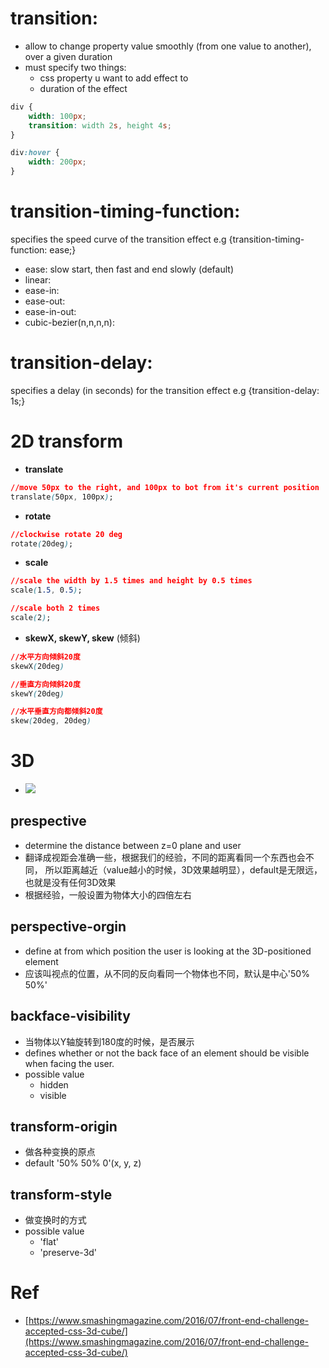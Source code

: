 # transition:
- allow to change property value smoothly (from one value to another), over a given duration
- must specify two things:
    - css property u want to add effect to
    - duration of the effect
```css
div {
    width: 100px;
    transition: width 2s, height 4s;
}

div:hover {
    width: 200px;
}
```

# transition-timing-function:
specifies the speed curve of the transition effect
e.g {transition-timing-function: ease;}
- ease: slow start, then fast and end slowly (default)
- linear: 
- ease-in:
- ease-out:
- ease-in-out:
- cubic-bezier(n,n,n,n):

# transition-delay:
specifies a delay (in seconds) for the transition effect
e.g {transition-delay: 1s;}


# 2D transform
- **translate** 
```css
//move 50px to the right, and 100px to bot from it's current position
translate(50px, 100px);
```

- **rotate**
```css
//clockwise rotate 20 deg
rotate(20deg);
```

- **scale**
```css
//scale the width by 1.5 times and height by 0.5 times
scale(1.5, 0.5);

//scale both 2 times    
scale(2);
```
- **skewX, skewY, skew** (倾斜)
```css
//水平方向倾斜20度
skewX(20deg)

//垂直方向倾斜20度
skewY(20deg)

//水平垂直方向都倾斜20度
skew(20deg, 20deg)
```

# 3D
- ![](3d-plane.png)
## prespective
- determine the distance between z=0 plane and user
- 翻译成视距会准确一些，根据我们的经验，不同的距离看同一个东西也会不同，
所以距离越近（value越小的时候，3D效果越明显），default是无限远，也就是没有任何3D效果
- 根据经验，一般设置为物体大小的四倍左右    

## perspective-orgin
- define at from which position the user is looking at the 3D-positioned element
- 应该叫视点的位置，从不同的反向看同一个物体也不同，默认是中心'50% 50%' 

## backface-visibility
- 当物体以Y轴旋转到180度的时候，是否展示
- defines whether or not the back face of an element should be visible when facing the user.
- possible value
    - hidden
    - visible

## transform-origin
- 做各种变换的原点
- default '50% 50% 0'(x, y, z)

## transform-style
- 做变换时的方式
- possible value
    - 'flat'
    - 'preserve-3d'

# Ref
- [https://www.smashingmagazine.com/2016/07/front-end-challenge-accepted-css-3d-cube/](https://www.smashingmagazine.com/2016/07/front-end-challenge-accepted-css-3d-cube/)